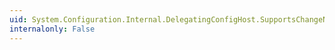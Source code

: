 ```yaml
---
uid: System.Configuration.Internal.DelegatingConfigHost.SupportsChangeNotifications
internalonly: False
---
```

